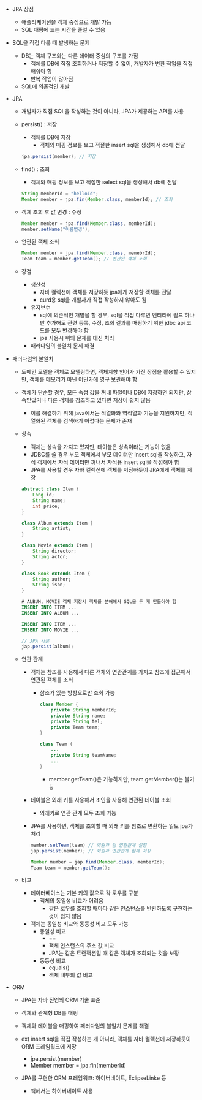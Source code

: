 - JPA 장점
    - 애플리케이션을 객체 중심으로 개발 가능
    - SQL 매핑에 드는 시간을 줄일 수 있음

- SQL을 직접 다룰 때 발생하는 문제
    - DB는 객체 구조와는 다른 데이터 중심의 구조를 가짐
        - 객체를 DB에 직접 조회하거나 저장할 수 없어, 개발자가 변환 작업을 직접 해줘야 함
        - 반복 작업이 많아짐
    - SQL에 의존적인 개발

- JPA
    - 개발자가 직접 SQL을 작성하는 것이 아니라, JPA가 제공하는 API를 사용
    - persist() : 저장
        - 객체를 DB에 저장
            - 객체와 매핑 정보를 보고 적절한 insert sql을 생성해서 db에 전달
        
        ```java
        jpa.persist(member); // 저장
        ```
        
    - find() : 조회
        - 객체와 매핑 정보를 보고 적절한 select sql을 생성해서 db에 전달
        
        ```java
        String memberId = "helloId";
        Member member = jpa.fin(Member.class, memberId); // 조회
        ```
        
    - 객체 조회 후 값 변경 : 수정
        
        ```java
        Member member = jpa.find(Member.class, memberId);
        member.setName("이름변경");
        ```
        
    - 연관된 객체 조회
        
        ```java
        Member member = jpa.find(Member.class, memebrId);
        Team team = member.getTeam(); // 연관된 객체 조회
        ```
        
    
    - 장점
        - 생산성
            - 자바 컬렉션에 객체를 저장하듯 jpa에게 저장할 객체를 전달
            - curd용 sql을 개발자가 직접 작성하지 않아도 됨
        - 유지보수
            - sql에 의존적인 개발을 할 경우, sql을 직접 다루면 엔티티에 필드 하나만 추가해도 관련 등록, 수정, 조회 결과를 매핑하기 위한 jdbc api 코드를 모두 변경해야 함
            - jpa 사용시 위의 문제를 대신 처리
        - 패러다임의 불일치 문제 해결
        
- 패러다임의 불일치
    - 도메인 모델을 객체로 모델링하면, 객체지향 언어가 가진 장점을 활용할 수 있지만, 객체를 메모리가 아닌 어딘가에 영구 보관해야 함
    - 객체가 단순할 경우, 모든 속성 값을 꺼내 파일이나 DB에 저장하면 되지만, 상속받았거나 다른 객체를 참조하고 있다면 저장이 쉽지 않음
        - 이를 해결하기 위해 java에서는 직열화와 역직열화 기능을 지원하지만, 직열화된 객체를 검색하기 어렵다는 문제가 존재
    
    - 상속
        - 객체는 상속을 가지고 있지만, 테이블은 상속이라는 기능이 없음
        - JDBC를 쓸 경우 부모 객체에서 부모 데이터만 insert sql을 작성하고, 자식 객체에서 자식 데이터만 꺼내서 자식용 insert sql을 작성해야 함
        - JPA를 사용할 경우 자바 컬렉션에 객체를 저장하듯이 JPA에게 객체를 저장
        
        ```java
        abstract class Item {
        	Long id;
        	String name;
        	int price;
        }
        
        class Album extends Item {
        	String artist;
        }
        
        class Movie extends Item {
        	String director;
        	String actor;
        }
        
        class Book extends Item {
        	String author;
        	String isbn;
        }
        ```
        
        ```sql
        # ALBUM, MOVIE 객체 저장시 객체를 분해해서 SQL을 두 개 만들어야 함
        INSERT INTO ITEM ...
        INSERT INTO ALBUM ...
        
        INSERT INTO ITEM ...
        INSERT INTO MOVIE ...
        ```
        
        ```java
        // JPA 사용
        jap.persist(album);
        ```
        
    - 연관 관계
        - 객체는 참조를 사용해서 다른 객체와 연관관계를 가지고 참조에 접근해서 연관된 객체를 조회
            - 참조가 있는 방향으로만 조회 가능
                
                ```java
                class Member {
                	private String memberId;
                	private String name;
                	private String tel;
                	private Team team;
                }
                
                class Team {
                	...
                	private String teamName;
                	...
                }
                ```
                
                - member.getTeam()은 가능하지만, team.getMember()는 불가능
        - 테이블은 외래 키를 사용해서 조인을 사용해 연관된 테이블 조회
            - 외래키로 연관 관계 모두 조회 가능
        - JPA를 사용하면, 객체를 조회할 때 외래 키를 참조로 변환하는 일도 jpa가 처리
            
            ```java
            member.setTeam(team) // 회원과 팀 연관관계 설정
            jap.persist(member); // 회원과 연관관계 함께 저장
            
            Member member = jap.find(Member.class, memberId);
            Team team = member.getTeam(); 
            ```
            
    
    - 비교
        - 데이터베이스는 기본 키의 값으로 각 로우를 구분
            - 객체의 동일성 비교가 어려움
                - 같은 로우를 조회할 때마다 같은 인스턴스를 반환하도록 구현하는 것이 쉽지 않음
        - 객체는 동일성 비교와 동등성 비교 모두 가능
            - 동일성 비교
                - ==
                - 객체 인스턴스의 주소 값 비교
                - JPA는 같은 트랜잭션일 때 같은 객체가 조회되는 것을 보장
            - 동등성 비교
                - equals()
                - 객체 내부의 값 비교
    
- ORM
    - JPA는 자바 진영의 ORM 기술 표준
    - 객체와 관계형 DB를 매핑
    - 객체와 테이블을 매핑하여 패러다임의 불일치 문제를 해결
    - ex) insert sql을 직접 작성하는 게 아니라, 객체를 자바 컬렉션에 저장하듯이 ORM 프레임워크에 저장
        - jpa.persist(member)
        - Member member = jpa.fin(memberId)
    
    - JPA를 구현한 ORM 프레임워크: 하이버네이트, EclipseLinke 등
        - 책에서는 하이버네이트 사용
